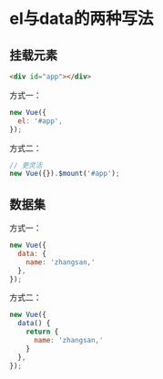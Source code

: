 # el与data的两种写法

## 挂载元素

```html
<div id="app"></div>
```

方式一：

```javascript
new Vue({
  el: '#app',
});
```


方式二：

```javascript
// 更灵活
new Vue({}).$mount('#app');
```

## 数据集

方式一：

```javascript
new Vue({
  data: {
    name: 'zhangsan,'
  },
});
```

方式二：

```javascript
new Vue({
  data() {
    return {
      name: 'zhangsan,'
    }
  },
});
```

